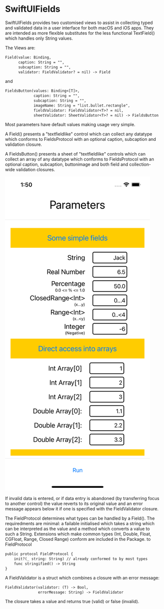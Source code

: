 # SwiftUIFields

SwiftUIFields provides two customised views to assist in collecting typed and validated data in a user interface for both macOS and iOS apps. They are intended as more flexible substitutes for the less functional TextField() which handles only String values.

The Views are:

    Field(value: Binding,
          caption: String = "",
          subcaption: String = "",
          validator: FieldValidator? = nil) -> Field

and

    FieldsButton(values: Binding<[T]>,
                 caption: String = "",
                 subcaption: String = "",
                 imageName: String = "list.bullet.rectangle",
                 fieldValidator: FieldValidator<T>? = nil,
                 sheetValidator: SheetValidator<T>? = nil) -> FieldsButton

Most parameters have default values making usage very simple.

A Field() presents a "textfieldlike" control which can collect any datatype which conforms to FieldsProtocol with an optional caption, subcaption and validation closure.

A FieldsButton() presents a sheet of "textfieldlike" controls which can collect an array of any datatype which conforms to FieldsProtocol with an optional caption, subcaption, buttonimage and both field and collection-wide validation closures.

<img src="ScreenShot.png"/>

If invalid data is entered, or if data entry is abandoned (by transferring focus to another control) the value reverts to its original value and an error message appears below it if one is specified with the FieldValidator closure.

The FieldProtocol determines what types can be handled by a Field(). The requiredments are minimal: a failable initialised which takes a string which can be interpreted as the value and a method which converts a value to such a String. Extensions which make common types (Int, Double, Float, CGFloat, Range, Closed Range) conform are included in the Package. to FieldProtocol

    public protocol FieldProtocol {
        init?(_ string: String) // already conformed to by most types
        func stringified() -> String
    }

A FieldValidator is a struct which combines a closure with an error message:

    FieldValidator(validator: (T) -> Bool,
                   errorMessage: String) -> FieldValidator

The closure takes a value and returns true (valid) or false (invalid).
